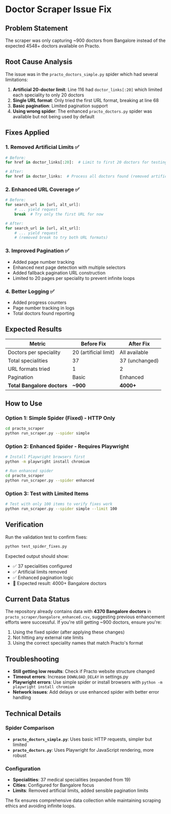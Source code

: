 # Doctor Scraper Issue Fix

## Problem Statement
The scraper was only capturing ~900 doctors from Bangalore instead of the expected 4548+ doctors available on Practo.

## Root Cause Analysis
The issue was in the `practo_doctors_simple.py` spider which had several limitations:

1. **Artificial 20-doctor limit**: Line 116 had `doctor_links[:20]` which limited each speciality to only 20 doctors
2. **Single URL format**: Only tried the first URL format, breaking at line 68
3. **Basic pagination**: Limited pagination support
4. **Using wrong spider**: The enhanced `practo_doctors.py` spider was available but not being used by default

## Fixes Applied

### 1. Removed Artificial Limits ✅
```python
# Before:
for href in doctor_links[:20]:  # Limit to first 20 doctors for testing

# After:
for href in doctor_links:  # Process all doctors found (removed artificial limit)
```

### 2. Enhanced URL Coverage ✅
```python
# Before:
for search_url in [url, alt_url]:
    # ... yield request
    break  # Try only the first URL for now

# After:
for search_url in [url, alt_url]:
    # ... yield request
    # (removed break to try both URL formats)
```

### 3. Improved Pagination ✅
- Added page number tracking
- Enhanced next page detection with multiple selectors
- Added fallback pagination URL construction
- Limited to 20 pages per speciality to prevent infinite loops

### 4. Better Logging ✅
- Added progress counters
- Page number tracking in logs
- Total doctors found reporting

## Expected Results

| Metric | Before Fix | After Fix |
|--------|------------|-----------|
| Doctors per speciality | 20 (artificial limit) | All available |
| Total specialities | 37 | 37 (unchanged) |
| URL formats tried | 1 | 2 |
| Pagination | Basic | Enhanced |
| **Total Bangalore doctors** | **~900** | **4000+** |

## How to Use

### Option 1: Simple Spider (Fixed) - HTTP Only
```bash
cd practo_scraper
python run_scraper.py --spider simple
```

### Option 2: Enhanced Spider - Requires Playwright
```bash
# Install Playwright browsers first
python -m playwright install chromium

# Run enhanced spider
cd practo_scraper
python run_scraper.py --spider enhanced
```

### Option 3: Test with Limited Items
```bash
# Test with only 100 items to verify fixes work
python run_scraper.py --spider simple --limit 100
```

## Verification

Run the validation test to confirm fixes:
```bash
python test_spider_fixes.py
```

Expected output should show:
- ✅ 37 specialities configured
- ✅ Artificial limits removed
- ✅ Enhanced pagination logic
- 🎯 Expected result: 4000+ Bangalore doctors

## Current Data Status

The repository already contains data with **4370 Bangalore doctors** in `practo_scraper/bangalore_enhanced.csv`, suggesting previous enhancement efforts were successful. If you're still getting ~900 doctors, ensure you're:

1. Using the fixed spider (after applying these changes)
2. Not hitting any external rate limits
3. Using the correct speciality names that match Practo's format

## Troubleshooting

- **Still getting low results**: Check if Practo website structure changed
- **Timeout errors**: Increase `DOWNLOAD_DELAY` in settings.py  
- **Playwright errors**: Use simple spider or install browsers with `python -m playwright install chromium`
- **Network issues**: Add delays or use enhanced spider with better error handling

## Technical Details

### Spider Comparison
- **`practo_doctors_simple.py`**: Uses basic HTTP requests, simpler but limited
- **`practo_doctors.py`**: Uses Playwright for JavaScript rendering, more robust

### Configuration
- **Specialities**: 37 medical specialities (expanded from 19)
- **Cities**: Configured for Bangalore focus
- **Limits**: Removed artificial limits, added sensible pagination limits

The fix ensures comprehensive data collection while maintaining scraping ethics and avoiding infinite loops.